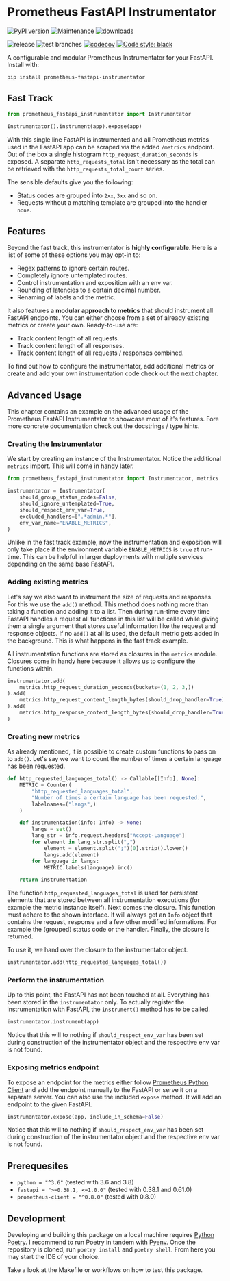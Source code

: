 # Prometheus FastAPI Instrumentator

[![PyPI version](https://badge.fury.io/py/prometheus-fastapi-instrumentator.svg)](https://pypi.python.org/pypi/prometheus-fastapi-instrumentator/)
[![Maintenance](https://img.shields.io/badge/maintained%3F-yes-green.svg)](https://GitHub.com/Naereen/StrapDown.js/graphs/commit-activity)
[![downloads](https://img.shields.io/pypi/dm/prometheus-fastapi-instrumentator)](https://pypi.org/project/prometheus-fastapi-instrumentator/)

![release](https://github.com/trallnag/prometheus-fastapi-instrumentator/workflows/release/badge.svg)
![test branches](https://github.com/trallnag/prometheus-fastapi-instrumentator/workflows/test%20branches/badge.svg)
[![codecov](https://codecov.io/gh/trallnag/prometheus-fastapi-instrumentator/branch/master/graph/badge.svg)](https://codecov.io/gh/trallnag/prometheus-fastapi-instrumentator)
[![Code style: black](https://img.shields.io/badge/code%20style-black-000000.svg)](https://github.com/psf/black)

A configurable and modular Prometheus Instrumentator for your FastAPI. Install with:

    pip install prometheus-fastapi-instrumentator

## Fast Track

```python
from prometheus_fastapi_instrumentator import Instrumentator

Instrumentator().instrument(app).expose(app)
```

With this single line FastAPI is instrumented and all Prometheus metrics used 
in the FastAPI app can be scraped via the added `/metrics` endpoint. Out of the 
box a single histogram `http_request_duration_seconds` is exposed. A separate 
`http_requests_total` isn't necessary as the total can be retrieved with the 
`http_requests_total_count` series.

The sensible defaults give you the following:

* Status codes are grouped into `2xx`, `3xx` and so on.
* Requests without a matching template are grouped into the handler `none`.

## Features

Beyond the fast track, this instrumentator is **highly configurable**. Here is 
a list of some of these options you may opt-in to:

* Regex patterns to ignore certain routes.
* Completely ignore untemplated routes.
* Control instrumentation and exposition with an env var.
* Rounding of latencies to a certain decimal number.
* Renaming of labels and the metric.

It also features a **modular approach to metrics** that should instrument all 
FastAPI endpoints. You can either choose from a set of already existing metrics 
or create your own. Ready-to-use are:

* Track content length of all requests.
* Track content length of all responses.
* Track content length of all requests / responses combined.

To find out how to configure the instrumentator, add additional metrics or 
create and add your own instrumentation code check out the next chapter.

## Advanced Usage

This chapter contains an example on the advanced usage of the Prometheus 
FastAPI Instrumentator to showcase most of it's features. Fore more concrete 
documentation check out the docstrings / type hints.

### Creating the Instrumentator

We start by creating an instance of the Instrumentator. Notice the additional 
`metrics` import. This will come in handy later.

```python
from prometheus_fastapi_instrumentator import Instrumentator, metrics

instrumentator = Instrumentator(
    should_group_status_codes=False,
    should_ignore_untemplated=True,
    should_respect_env_var=True,
    excluded_handlers=[".*admin.*"],
    env_var_name="ENABLE_METRICS",
)
```

Unlike in the fast track example, now the instrumentation and exposition will 
only take place if the environment variable `ENABLE_METRICS` is `true` at 
run-time. This can be helpful in larger deployments with multiple services
depending on the same base FastAPI.

### Adding existing metrics

Let's say we also want to instrument the size of requests and responses. For 
this we use the `add()` method. This method does nothing more than taking a
function and adding it to a list. Then during run-time every time FastAPI 
handles a request all functions in this list will be called while giving them 
a single argument that stores useful information like the request and 
response objects. If no `add()` at all is used, the default metric gets added 
in the background. This is what happens in the fast track example.

All instrumentation functions are stored as closures in the `metrics` module. 
Closures come in handy here because it allows us to configure the functions 
within.

```python
instrumentator.add(
    metrics.http_request_duration_seconds(buckets=(1, 2, 3,))
).add(
    metrics.http_request_content_length_bytes(should_drop_handler=True)
).add(
    metrics.http_response_content_length_bytes(should_drop_handler=True)
)
```

### Creating new metrics

As already mentioned, it is possible to create custom functions to pass on to
`add()`. Let's say we want to count the number of times a certain language 
has been requested.

```python
def http_requested_languages_total() -> Callable[[Info], None]:
    METRIC = Counter(
        "http_requested_languages_total", 
        "Number of times a certain language has been requested.", 
        labelnames=("langs",)
    )

    def instrumentation(info: Info) -> None:
        langs = set()
        lang_str = info.request.headers["Accept-Language"]
        for element in lang_str.split(",")
            element = element.split(";")[0].strip().lower()
            langs.add(element)
        for language in langs:
            METRIC.labels(language).inc()

    return instrumentation
```

The function `http_requested_languages_total` is used for persistent elements 
that are stored between all instrumentation executions (for example the 
metric instance itself). Next comes the closure. This function must adhere 
to the shown interface. It will always get an `Info` object that contains 
the request, response and a few other modified informations. For example the 
(grouped) status code or the handler. Finally, the closure is returned.

To use it, we hand over the closure to the instrumentator object.

```python
instrumentator.add(http_requested_languages_total())
```

### Perform the instrumentation

Up to this point, the FastAPI has not been touched at all. Everything has been 
stored in the `instrumentator` only. To actually register the instrumentation 
with FastAPI, the `instrument()` method has to be called.

```python
instrumentator.instrument(app)
```

Notice that this will to nothing if `should_respect_env_var` has been set 
during construction of the instrumentator object and the respective env var 
is not found.

### Exposing metrics endpoint

To expose an endpoint for the metrics either follow 
[Prometheus Python Client](https://github.com/prometheus/client_python) and 
add the endpoint manually to the FastAPI or serve it on a separate server.
You can also use the included `expose` method. It will add an endpoint to the 
given FastAPI.

```python
instrumentator.expose(app, include_in_schema=False)
```

Notice that this will to nothing if `should_respect_env_var` has been set 
during construction of the instrumentator object and the respective env var 
is not found.

## Prerequesites

* `python = "^3.6"` (tested with 3.6 and 3.8)
* `fastapi = ">=0.38.1, <=1.0.0"` (tested with 0.38.1 and 0.61.0)
* `prometheus-client = "^0.8.0"` (tested with 0.8.0)

## Development

Developing and building this package on a local machine requires 
[Python Poetry](https://python-poetry.org/). I recommend to run Poetry in 
tandem with [Pyenv](https://github.com/pyenv/pyenv). Once the repository is 
cloned, run `poetry install` and `poetry shell`. From here you may start the 
IDE of your choice.

Take a look at the Makefile or workflows on how to test this package.
